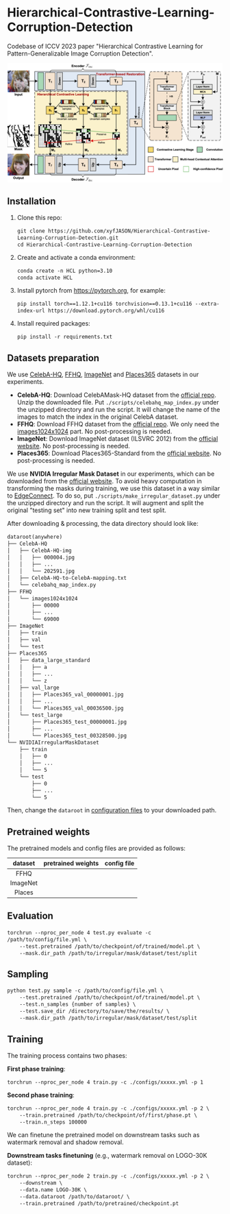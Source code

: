 # Hierarchical-Contrastive-Learning-Corruption-Detection

Codebase of ICCV 2023 paper "Hierarchical Contrastive Learning for Pattern-Generalizable Image Corruption Detection".

![](./assets/architecture.png)



## Installation

1. Clone this repo:

   ```shell
   git clone https://github.com/xyfJASON/Hierarchical-Contrastive-Learning-Corruption-Detection.git
   cd Hierarchical-Contrastive-Learning-Corruption-Detection
   ```

2. Create and activate a conda environment:

   ```shell
   conda create -n HCL python=3.10
   conda activate HCL
   ```

3. Install pytorch from https://pytorch.org, for example:

   ```shell
   pip install torch==1.12.1+cu116 torchvision==0.13.1+cu116 --extra-index-url https://download.pytorch.org/whl/cu116
   ```

4. Install required packages:

   ```shell
   pip install -r requirements.txt
   ```



## Datasets preparation

We use [CelebA-HQ](https://github.com/tkarras/progressive_growing_of_gans), [FFHQ](https://github.com/NVlabs/ffhq-dataset), [ImageNet](https://image-net.org/) and [Places365](http://places2.csail.mit.edu/) datasets in our experiments.

- **CelebA-HQ**: Download CelebAMask-HQ dataset from the [official repo](https://github.com/switchablenorms/CelebAMask-HQ). Unzip the downloaded file. Put `./scripts/celebahq_map_index.py` under the unzipped directory and run the script. It will change the name of the images to match the index in the original CelebA dataset.
- **FFHQ**: Download FFHQ dataset from the [official repo](https://github.com/NVlabs/ffhq-dataset). We only need the [images1024x1024](https://drive.google.com/open?id=1tZUcXDBeOibC6jcMCtgRRz67pzrAHeHL) part. No post-processing is needed.
- **ImageNet**: Download ImageNet dataset (ILSVRC 2012) from the [official website](https://image-net.org/challenges/LSVRC/2012/2012-downloads.php). No post-processing is needed.
- **Places365**: Download Places365-Standard from the [official website](http://places2.csail.mit.edu/index.html). No post-processing is needed.

We use **NVIDIA Irregular Mask Dataset** in our experiments, which can be downloaded from the [official website](https://nv-adlr.github.io/publication/partialconv-inpainting). To avoid heavy computation in transforming the masks during training, we use this dataset in a way similar to [EdgeConnect](https://github.com/knazeri/edge-connect/issues/28#issuecomment-456440064). To do so, put `./scripts/make_irregular_dataset.py` under the unzipped directory and run the script. It will augment and split the original "testing set" into new training split and test split.

After downloading & processing, the data directory should look like:

```text
dataroot(anywhere)
├── CelebA-HQ
│   ├── CelebA-HQ-img
│   │   ├── 000004.jpg
│   │   ├── ...
│   │   └── 202591.jpg
│   ├── CelebA-HQ-to-CelebA-mapping.txt
│   └── celebahq_map_index.py
├── FFHQ
│   └── images1024x1024
│       ├── 00000
│       ├── ...
│       └── 69000
├── ImageNet
│   ├── train
│   ├── val
│   └── test
├── Places365
│   ├── data_large_standard
│   │   ├── a
│   │   ├── ...
│   │   └── z
│   ├── val_large
│   │   ├── Places365_val_00000001.jpg
│   │   ├── ...
│   │   └── Places365_val_00036500.jpg
│   └── test_large
│       ├── Places365_test_00000001.jpg
│       ├── ...
│       └── Places365_test_00328500.jpg
└── NVIDIAIrregularMaskDataset
    ├── train
    │   ├── 0
    │   ├── ...
    │   └── 5
    └── test
        ├── 0
        ├── ...
        └── 5
```

Then, change the `dataroot` in [configuration files](./configs) to your downloaded path.



## Pretrained weights

The pretrained models and config files are provided as follows:

| dataset  | pretrained weights | config file |
| :------: | :----------------: | :---------: |
|   FFHQ   |                    |             |
| ImageNet |                    |             |
|  Places  |                    |             |



## Evaluation

```shell
torchrun --nproc_per_node 4 test.py evaluate -c /path/to/config/file.yml \
    --test.pretrained /path/to/checkpoint/of/trained/model.pt \
    --mask.dir_path /path/to/irregular/mask/dataset/test/split
```



## Sampling

```shell
python test.py sample -c /path/to/config/file.yml \
    --test.pretrained /path/to/checkpoint/of/trained/model.pt \
    --test.n_samples {number of samples} \
    --test.save_dir /directory/to/save/the/results/ \
    --mask.dir_path /path/to/irregular/mask/dataset/test/split
```



## Training

The training process contains two phases:

**First phase training**:

```shell
torchrun --nproc_per_node 4 train.py -c ./configs/xxxxx.yml -p 1
```

**Second phase training**:

```shell
torchrun --nproc_per_node 4 train.py -c ./configs/xxxxx.yml -p 2 \
    --train.pretrained /path/to/checkpoint/of/first/phase.pt \
    --train.n_steps 100000
```

We can finetune the pretrained model on downstream tasks such as watermark removal and shadow removal.

**Downstream tasks finetuning** (e.g., watermark removal on LOGO-30K dataset):

```shell
torchrun --nproc_per_node 2 train.py -c ./configs/xxxxx.yml -p 2 \
    --downstream \
    --data.name LOGO-30K \
    --data.dataroot /path/to/dataroot/ \
    --train.pretrained /path/to/pretrained/checkpoint.pt
```

